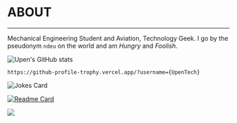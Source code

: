 
# ABOUT
----
 Mechanical Engineering Student and Aviation, Technology Geek.
 I go by the pseudonym `ndeu` on the world and am *Hungry* and *Foolish*.
 

![Upen's GitHub stats](https://github-readme-stats.vercel.app/api?username=UpenTech&show_icons=true&theme=dark)
<!-- Markdown -->
	https://github-profile-trophy.vercel.app/?username={UpenTech}
![Jokes Card](https://readme-jokes.vercel.app/api)


[![Readme Card](https://github-readme-stats.vercel.app/api/pin/?username=UpenTech&repo=__Calculator)](https://github.com/UpenTech/__Calculator)

<img src="https://img.shields.io/badge/ProtonMail-8B89CC?style=for-the-badge&logo=protonmail&logoColor=white">
